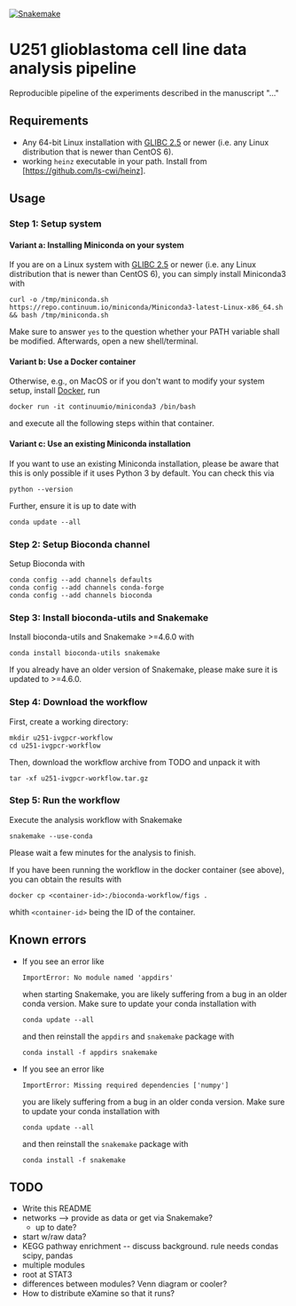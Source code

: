 [![Snakemake](https://img.shields.io/badge/snakemake-≥4.6.0-brightgreen.svg)](https://snakemake.bitbucket.io)

# U251 glioblastoma cell line data analysis pipeline

Reproducible pipeline of the experiments described in the manuscript "..."


## Requirements

* Any 64-bit Linux installation with [GLIBC 2.5](http://unix.stackexchange.com/a/120381) or newer (i.e. any Linux distribution that is newer than CentOS 6).
* working `heinz` executable in your path. Install from [https://github.com/ls-cwi/heinz].


## Usage

### Step 1: Setup system

#### Variant a: Installing Miniconda on your system

If you are on a Linux system with [GLIBC 2.5](http://unix.stackexchange.com/a/120381) or newer (i.e. any Linux distribution that is newer than CentOS 6), you can simply install Miniconda3 with

    curl -o /tmp/miniconda.sh https://repo.continuum.io/miniconda/Miniconda3-latest-Linux-x86_64.sh && bash /tmp/miniconda.sh

Make sure to answer `yes` to the question whether your PATH variable shall be modified.
Afterwards, open a new shell/terminal.

#### Variant b: Use a Docker container

Otherwise, e.g., on MacOS or if you don't want to modify your system setup, install [Docker](https://www.docker.com/), run

    docker run -it continuumio/miniconda3 /bin/bash

and execute all the following steps within that container.

#### Variant c: Use an existing Miniconda installation

If you want to use an existing Miniconda installation, please be aware that this is only possible if it uses Python 3 by default. You can check this via

    python --version

Further, ensure it is up to date with

    conda update --all

### Step 2: Setup Bioconda channel

Setup Bioconda with

    conda config --add channels defaults
    conda config --add channels conda-forge
    conda config --add channels bioconda

### Step 3: Install bioconda-utils and Snakemake

Install bioconda-utils and Snakemake >=4.6.0 with

    conda install bioconda-utils snakemake

If you already have an older version of Snakemake, please make sure it is updated to >=4.6.0.

### Step 4: Download the workflow

First, create a working directory:

    mkdir u251-ivgpcr-workflow
    cd u251-ivgpcr-workflow

Then, download the workflow archive from TODO and unpack it with

    tar -xf u251-ivgpcr-workflow.tar.gz

### Step 5: Run the workflow

Execute the analysis workflow with Snakemake

    snakemake --use-conda

Please wait a few minutes for the analysis to finish.

If you have been running the workflow in the docker container (see above),
you can obtain the results with

    docker cp <container-id>:/bioconda-workflow/figs .

whith `<container-id>` being the ID of the container.


## Known errors

* If you see an error like
  ```
  ImportError: No module named 'appdirs'
  ```
  when starting Snakemake, you are likely suffering from a bug in an older conda version. Make sure to update your conda installation with

      conda update --all

  and then reinstall the `appdirs` and `snakemake` package with

      conda install -f appdirs snakemake
* If you see an error like
  ```
  ImportError: Missing required dependencies ['numpy']
  ```
  you are likely suffering from a bug in an older conda version. Make sure to update your conda installation with

      conda update --all

  and then reinstall the `snakemake` package with

      conda install -f snakemake

## TODO

* Write this README
* networks --> provide as data or get via Snakemake?
  * up to date?
* start w/raw data?
* KEGG pathway enrichment -- discuss background. rule needs condas scipy, pandas
* multiple modules
* root at STAT3
* differences between modules? Venn diagram or cooler?
* How to distribute eXamine so that it runs?
